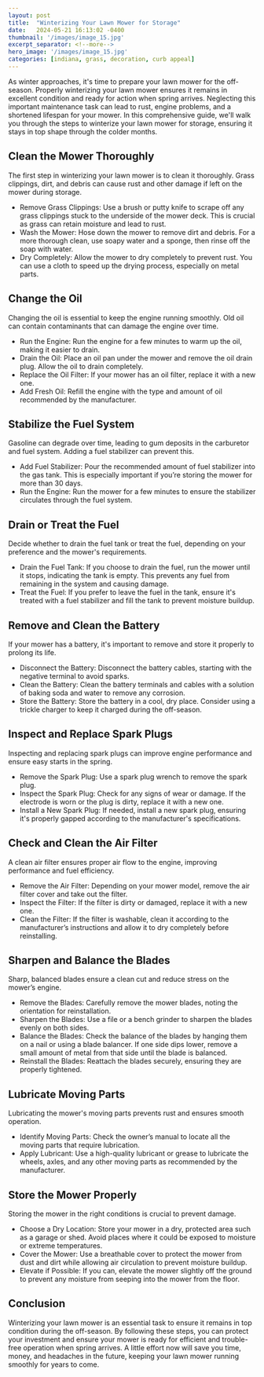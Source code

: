 ```yaml
---
layout: post
title:  "Winterizing Your Lawn Mower for Storage"
date:   2024-05-21 16:13:02 -0400
thumbnail: '/images/image_15.jpg'
excerpt_separator: <!--more-->
hero_image: '/images/image_15.jpg'
categories: [indiana, grass, decoration, curb appeal]
---
```

As winter approaches, it's time to prepare your lawn mower for the off-season. <!--more-->Properly winterizing your lawn mower ensures it remains in excellent condition and ready for action when spring arrives. Neglecting this important maintenance task can lead to rust, engine problems, and a shortened lifespan for your mower. In this comprehensive guide, we'll walk you through the steps to winterize your lawn mower for storage, ensuring it stays in top shape through the colder months.

## Clean the Mower Thoroughly
The first step in winterizing your lawn mower is to clean it thoroughly. Grass clippings, dirt, and debris can cause rust and other damage if left on the mower during storage.
* Remove Grass Clippings: Use a brush or putty knife to scrape off any grass clippings stuck to the underside of the mower deck. This is crucial as grass can retain moisture and lead to rust.
* Wash the Mower: Hose down the mower to remove dirt and debris. For a more thorough clean, use soapy water and a sponge, then rinse off the soap with water.
* Dry Completely: Allow the mower to dry completely to prevent rust. You can use a cloth to speed up the drying process, especially on metal parts.

## Change the Oil
Changing the oil is essential to keep the engine running smoothly. Old oil can contain contaminants that can damage the engine over time.
* Run the Engine: Run the engine for a few minutes to warm up the oil, making it easier to drain.
* Drain the Oil: Place an oil pan under the mower and remove the oil drain plug. Allow the oil to drain completely.
* Replace the Oil Filter: If your mower has an oil filter, replace it with a new one.
* Add Fresh Oil: Refill the engine with the type and amount of oil recommended by the manufacturer.

## Stabilize the Fuel System
Gasoline can degrade over time, leading to gum deposits in the carburetor and fuel system. Adding a fuel stabilizer can prevent this.
* Add Fuel Stabilizer: Pour the recommended amount of fuel stabilizer into the gas tank. This is especially important if you’re storing the mower for more than 30 days.
* Run the Engine: Run the mower for a few minutes to ensure the stabilizer circulates through the fuel system.

## Drain or Treat the Fuel
Decide whether to drain the fuel tank or treat the fuel, depending on your preference and the mower's requirements.
* Drain the Fuel Tank: If you choose to drain the fuel, run the mower until it stops, indicating the tank is empty. This prevents any fuel from remaining in the system and causing damage.
* Treat the Fuel: If you prefer to leave the fuel in the tank, ensure it's treated with a fuel stabilizer and fill the tank to prevent moisture buildup.

## Remove and Clean the Battery
If your mower has a battery, it's important to remove and store it properly to prolong its life.
* Disconnect the Battery: Disconnect the battery cables, starting with the negative terminal to avoid sparks.
* Clean the Battery: Clean the battery terminals and cables with a solution of baking soda and water to remove any corrosion.
* Store the Battery: Store the battery in a cool, dry place. Consider using a trickle charger to keep it charged during the off-season.

## Inspect and Replace Spark Plugs
Inspecting and replacing spark plugs can improve engine performance and ensure easy starts in the spring.
* Remove the Spark Plug: Use a spark plug wrench to remove the spark plug.
* Inspect the Spark Plug: Check for any signs of wear or damage. If the electrode is worn or the plug is dirty, replace it with a new one.
* Install a New Spark Plug: If needed, install a new spark plug, ensuring it's properly gapped according to the manufacturer's specifications.

## Check and Clean the Air Filter
A clean air filter ensures proper air flow to the engine, improving performance and fuel efficiency.
* Remove the Air Filter: Depending on your mower model, remove the air filter cover and take out the filter.
* Inspect the Filter: If the filter is dirty or damaged, replace it with a new one.
* Clean the Filter: If the filter is washable, clean it according to the manufacturer’s instructions and allow it to dry completely before reinstalling.

## Sharpen and Balance the Blades
Sharp, balanced blades ensure a clean cut and reduce stress on the mower’s engine.
* Remove the Blades: Carefully remove the mower blades, noting the orientation for reinstallation.
* Sharpen the Blades: Use a file or a bench grinder to sharpen the blades evenly on both sides.
* Balance the Blades: Check the balance of the blades by hanging them on a nail or using a blade balancer. If one side dips lower, remove a small amount of metal from that side until the blade is balanced.
* Reinstall the Blades: Reattach the blades securely, ensuring they are properly tightened.

## Lubricate Moving Parts
Lubricating the mower's moving parts prevents rust and ensures smooth operation.
* Identify Moving Parts: Check the owner’s manual to locate all the moving parts that require lubrication.
* Apply Lubricant: Use a high-quality lubricant or grease to lubricate the wheels, axles, and any other moving parts as recommended by the manufacturer.

## Store the Mower Properly
Storing the mower in the right conditions is crucial to prevent damage.
* Choose a Dry Location: Store your mower in a dry, protected area such as a garage or shed. Avoid places where it could be exposed to moisture or extreme temperatures.
* Cover the Mower: Use a breathable cover to protect the mower from dust and dirt while allowing air circulation to prevent moisture buildup.
* Elevate if Possible: If you can, elevate the mower slightly off the ground to prevent any moisture from seeping into the mower from the floor.

## Conclusion
Winterizing your lawn mower is an essential task to ensure it remains in top condition during the off-season. By following these steps, you can protect your investment and ensure your mower is ready for efficient and trouble-free operation when spring arrives. A little effort now will save you time, money, and headaches in the future, keeping your lawn mower running smoothly for years to come.
